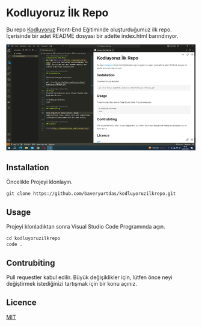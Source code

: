 # Kodluyoruz İlk Repo 
Bu repo [Kodluyoruz](https://www.kodluyoruz.org/) Front-End Eğitiminde oluşturduğumuz ilk repo. İçerisinde bir adet README dosyası bir adette index.html barındırıyor.

![Kodluyoruz Photo](kodluyoruzrepophoto.png)

## Installation

Öncelikle Projeyi klonlayın.
```
git clone https://github.com/baveryurtdas/kodluyoruzilkrepo.git
```
## Usage
Projeyi klonladıktan sonra Visual Studio Code Programında açın. 
```
cd kodluyoruzilkrepo
code .
```
## Contrubiting
Pull requestler kabul edilir. Büyük değişiklikler için, lütfen önce neyi değiştirmek istediğinizi tartışmak için bir konu açınız.

## Licence

[MIT](https://choosealicense.com/licenses/mit/)
